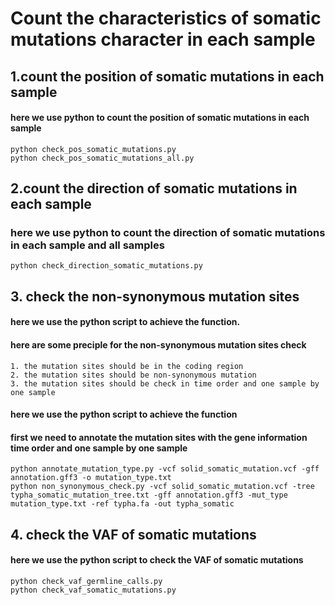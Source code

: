 # Count the characteristics of somatic mutations character in each sample
## 1.count the position of somatic mutations in each sample
#### here we use python to count the position of somatic mutations in each sample
    python check_pos_somatic_mutations.py
    python check_pos_somatic_mutations_all.py

## 2.count the direction of somatic mutations in each sample
### here we use python to count the direction of somatic mutations in each sample and all samples
    python check_direction_somatic_mutations.py
    
## 3. check the non-synonymous mutation sites

#### here we use the python script to achieve the function.
#### here are some preciple for the non-synonymous mutation sites check
    1. the mutation sites should be in the coding region
    2. the mutation sites should be non-synonymous mutation
    3. the mutation sites should be check in time order and one sample by one sample
#### here we use the python script to achieve the function
#### first we need to annotate the mutation sites with the gene information time order and one sample by one sample
    python annotate_mutation_type.py -vcf solid_somatic_mutation.vcf -gff annotation.gff3 -o mutation_type.txt
    python non_synonymous_check.py -vcf solid_somatic_mutation.vcf -tree typha_somatic_mutation_tree.txt -gff annotation.gff3 -mut_type mutation_type.txt -ref typha.fa -out typha_somatic
    
## 4. check the VAF of somatic mutations
#### here we use the python script to check the VAF of somatic mutations
    python check_vaf_germline_calls.py
    python check_vaf_somatic_mutations.py
